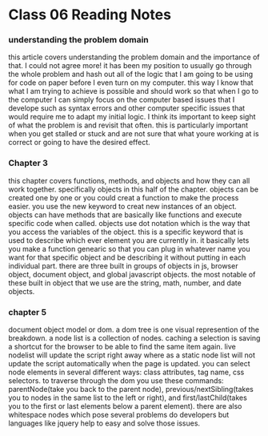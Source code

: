 # Class 06 Reading Notes

### understanding the problem domain
this article covers understanding the problem domain and the importance of that. I could not agree more! it has been my position to usually go through the whole problem and hash out all of the logic that I am going to be using for code on paper before I even turn on my computer. this way I know that what I am trying to achieve is possible and should work so that when I go to the computer I can simply focus on the computer based issues that I develope such as syntax errors and other computer specific issues that would require me to adapt my initial logic. I think its important to keep sight of what the problem is and revisit that often. this is particularly important when you get stalled or stuck and are not sure that what youre working at is correct or going to have the desired effect. 

### Chapter 3
this chapter covers functions, methods, and objects and how they can all work together. specifically objects in this half of the chapter. objects can be created one by one or you could creat a function to make the process easier. you use the new keyword to creat new instances of an object. objects can have methods that are basically like functions and execute specific code when called. objects use dot notation which is the way that you access the variables of the object. this is a specific keyword that is used to describe which ever element you are currently in. it basically lets you make a function genearic so that you can plug in whatever name you want for that specific object and be describing it without putting in each individual part.  there are three built in groups of objects in js, browser object, document object, and global javascript objects. the most notable of these built in object that we use are the string, math, number, and date objects. 

### chapter 5
document object model or dom. a dom tree is one visual represention of the breakdown. a node list is a collection of nodes. caching a selection is saving a shortcut for the browser to be able to find the same item again. live nodelist will update the script right away where as a static node list will not update the script automatically when the page is updated. you can select node elements in several different ways: class attributes, tag name, css selectors. to traverse through the dom you use these commands: parentNode(take you back to the parent node), previous/nextSibling(takes you to nodes in the same list to the left or right), and first/lastChild(takes you to the first or last elements below a parent element). there are also whitespace nodes which pose several problems do developers but languages like jquery help to easy and solve those issues. 